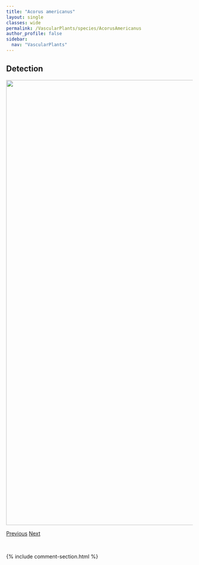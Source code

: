 ```yaml
---
title: "Acorus americanus"
layout: single
classes: wide
permalink: /VascularPlants/species/AcorusAmericanus
author_profile: false
sidebar:
  nav: "VascularPlants"
---
```


<h2>Detection</h2>

<a href="https://drive.google.com/uc?export=view&id=1iwMSZfBVazDtd7iG6dH31yhPcneqL9rO">
<img src="https://drive.google.com/uc?export=view&id=1iwMSZfBVazDtd7iG6dH31yhPcneqL9rO" height = "1200" width = "800">
</a>


<a href="/DevelopmentWebsite/VascularPlants/species/AconitumDelphiniifolium" class="pagination--pager" title="Aconitum delphiniifolium">Previous</a> <a href="/DevelopmentWebsite/VascularPlants/species/ActaeaRubra" class="pagination--pager" title="Actaea rubra">Next</a>

<p>&nbsp;</p>

{% include comment-section.html %}
